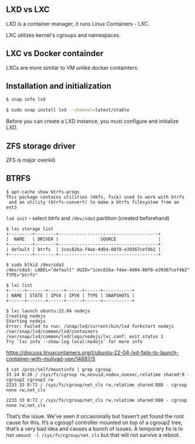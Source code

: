 
## LXD vs LXC

LXD is a container manager, it runs Linux Containers - LXC.

LXC utilizes kernel's cgroups and namespaces.

## LXC vs Docker containder

LXCs are more similar to VM unlike docker containters.

## Installation and initialization

```bash
$ snap info lxd

$ sudo snap install lxd --channel=latest/stable
```
Before you can create a LXD instance, you must configure and initialize LXD.

ZFS storage driver
------------------
ZFS is major overkill.

BTRFS
-----

```
$ apt-cache show btrfs-progs
This package contains utilities (mkfs, fsck) used to work with btrfs
 and an utility (btrfs-convert) to make a btrfs filesystem from an ext3
```

`lxd init` - select btrfs and `/dev/sda3` partition (created beforehand)

```
$ lxc storage list
+---------+--------+--------------------------------------+
|  NAME   | DRIVER |                SOURCE                |
+---------+--------+--------------------------------------+
| default | btrfs  | 1cec82ba-f4ae-4d04-80f8-e39367cef4b2 |
+---------+--------+--------------------------------------+

$ sudo blkid /dev/sda3
/dev/sda3: LABEL="default" UUID="1cec82ba-f4ae-4d04-80f8-e39367cef4b2" TYPE="btrfs"
```

```
$ lxc list
+------+-------+------+------+------+-----------+
| NAME | STATE | IPV4 | IPV6 | TYPE | SNAPSHOTS |
+------+-------+------+------+------+-----------+

$ lxc launch ubuntu:22.04 nodejs
Creating nodejs
Starting nodejs                               
Error: Failed to run: /snap/lxd/current/bin/lxd forkstart nodejs /var/snap/lxd/common/lxd/containers /var/snap/lxd/common/lxd/logs/nodejs/lxc.conf: exit status 1
Try `lxc info --show-log local:nodejs` for more info
```

https://discuss.linuxcontainers.org/t/ubuntu-22-04-lxd-fails-to-launch-container-with-mullvad-vpn/14887/5

```
$ cat /proc/self/mountinfo | grep cgroup
33 24 0:28 / /sys/fs/cgroup rw,nosuid,nodev,noexec,relatime shared:9 - cgroup2 cgroup2 rw
2233 33 0:72 / /sys/fs/cgroup/net_cls rw,relatime shared:888 - cgroup none rw,net_cls
```

```
2233 33 0:72 / /sys/fs/cgroup/net_cls rw,relatime shared:888 - cgroup none rw,net_cls
```

That’s the issue. We’ve seen it occasionally but haven’t yet found the root cause for this.
It’s a cgroup1 controller mounted on top of a cgroup2 tree, that’s a very bad idea and causes a bunch of issues. A temporary fix is to run `umount -l /sys/fs/cgroup/net_cls` but that will not survive a reboot.

